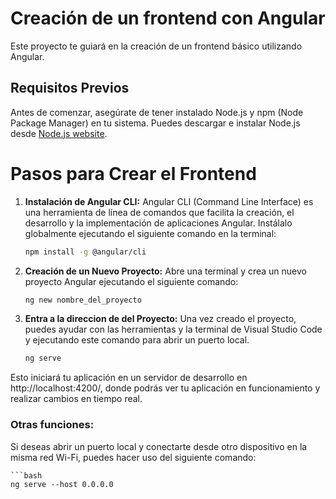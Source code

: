 # Creación de un frontend con Angular

Este proyecto te guiará en la creación de un frontend básico utilizando Angular.

## Requisitos Previos

Antes de comenzar, asegúrate de tener instalado Node.js y npm (Node Package Manager) en tu sistema. Puedes descargar e instalar Node.js desde  [Node.js website](https://nodejs.org/).

# Pasos para Crear el Frontend

1. **Instalación de Angular CLI:** Angular CLI (Command Line Interface) es una herramienta de línea de comandos que facilita la creación, el desarrollo y la implementación de aplicaciones Angular. Instálalo globalmente ejecutando el siguiente comando en la terminal:

    ```bash
    npm install -g @angular/cli
2. **Creación de un Nuevo Proyecto:** Abre una terminal y crea un nuevo proyecto Angular ejecutando el siguiente comando:

    ```bash
    ng new nombre_del_proyecto

3. **Entra a la direccion de del Proyecto:** Una vez creado el proyecto, puedes ayudar con las herramientas y la terminal de Visual Studio Code y ejecutando este comando para abrir un puerto local.

    ```bash
    ng serve

Esto iniciará tu aplicación en un servidor de desarrollo en http://localhost:4200/, donde podrás ver tu aplicación en funcionamiento y realizar cambios en tiempo real.

### Otras funciones:

Si deseas abrir un puerto local y conectarte desde otro dispositivo en la misma red Wi-Fi, puedes hacer uso del siguiente comando:

    ```bash
    ng serve --host 0.0.0.0
